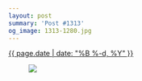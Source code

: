 ```yaml
---
layout: post
summary: 'Post #1313'
og_image: 1313-1280.jpg
---
```


<p>
 <time>
  <a href="/1313">
   {{ page.date | date: "%B %-d, %Y" }}
  </a>
 </time>
 <a href="/1313">
  <figure data-taken="3/14/2021">
   <img sizes="(min-width: 700px) 50vw, calc(100vw - 2rem)" src="{{ site.assets_url }}/1313-640.jpg" srcset="{{ site.assets_url }}/1313-320.jpg 320w, {{ site.assets_url }}/1313-640.jpg 640w, {{ site.assets_url }}/1313-960.jpg 960w, {{ site.assets_url }}/1313-1280.jpg 1280w"/>
  </figure>
 </a>
</p>
